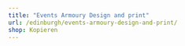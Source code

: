 ```yaml
---
title: "Events Armoury Design and print"
url: /edinburgh/events-armoury-design-and-print/
shop: Kopieren
---
```

